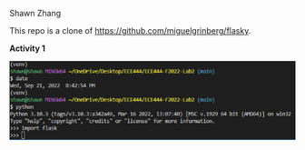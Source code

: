 Shawn Zhang

This repo is a clone of https://github.com/miguelgrinberg/flasky.

**Activity 1**

![](images/activity1.png)


